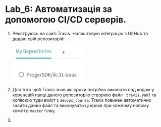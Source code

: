 # Lab_6: Автоматизація за допомогою CI/CD серверів.

1. Реєструюсь на сайті Travis. Налаштовую інтеграцію з GitHub та додаю свій репозиторій:
    
    ![travis repos](./images/lab_6_1.png)
    
2. Для того щоб Travis знав які кроки потрібно виконати над кодом у кореневій папці даного репозиторію створюю файл `.travis.yaml` та копіююю туди вміст з `devops_course`. Travis повинен автоматично знайти даний файл та виконувати ці кроки при кожному новому коміті в `master` гілку.
3. 